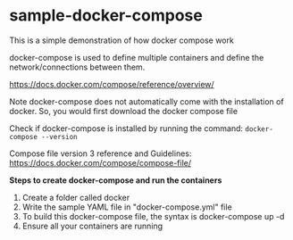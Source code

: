 # sample-docker-compose
This is a simple demonstration of how docker compose work


docker-compose is used to define multiple containers and define the network/connections between them.


https://docs.docker.com/compose/reference/overview/

Note docker-compose does not automatically come with the installation of docker. So, you would first download the docker compose file

Check if docker-compose is installed by running the command: `docker-compose --version`


Compose file version 3 reference and Guidelines:  https://docs.docker.com/compose/compose-file/


**Steps to create docker-compose and run the containers**

1. Create a folder called docker
2. Write the sample YAML file in "docker-compose.yml" file
3. To build this docker-compose file, the syntax is docker-compose up -d
4. Ensure all your containers are running
